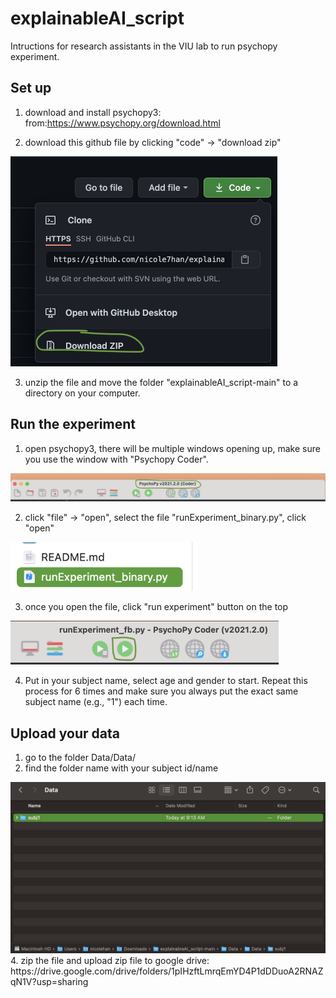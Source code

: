 
# explainableAI_script

Intructions for research assistants in the VIU lab to run psychopy experiment.

## Set up
1. download and install psychopy3: from:https://www.psychopy.org/download.html

2. download this github file by clicking "code" -> "download zip"
<img width="427" alt="Screen Shot 2021-07-14 at 9 33 54 AM" src="./README_figures/download.png">

3. unzip the file and move the folder "explainableAI_script-main" to a directory on your computer.


## Run the experiment
1. open psychopy3, there will be multiple windows opening up, make sure you use the window with "Psychopy Coder".
<img width="1019" alt="Screen Shot 2021-07-14 at 9 58 26 AM" src="./README_figures/psychopy.png">

2. click "file" -> "open", select the file "runExperiment_binary.py", click "open"
<img width="300" alt="Screen Shot 2021-07-14 at 9 35 56 AM" src="./README_figures/run_experiment_binary.png">

3. once you open the file, click "run experiment" button on the top
<img width="429" alt="Screen Shot 2021-07-14 at 9 31 17 AM" src="./README_figures/run.png">

4. Put in your subject name, select age and gender to start. Repeat this process for 6 times and make sure you always put the exact same subject name (e.g., "1") each time.



## Upload your data
1. go to the folder Data/Data/
2. find the folder name with your subject id/name 
<img width="784" alt="Screen Shot 2021-07-14 at 9 39 11 AM" src="./README_figures/datafile.png">
4. zip the file and upload zip file to google drive: https://drive.google.com/drive/folders/1pIHzftLmrqEmYD4P1dDDuoA2RNAZqN1V?usp=sharing
